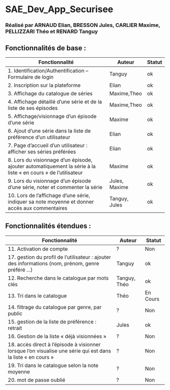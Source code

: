# SAE_Dev_App_Securisee
### Réalisé par ARNAUD Elian, BRESSON Jules, CARLIER Maxime, PELLIZZARI Théo et RENARD Tanguy

## Fonctionnalités de base :
| Fonctionnalité                                                                                                | Auteur        | Statut |
|---------------------------------------------------------------------------------------------------------------|---------------|--------|
| 1. Identification/Authentification – Formulaire de login                                                      | Tanguy        | ok     |
| 2. Inscription sur la plateforme                                                                              | Elian         | ok     |
| 3. Affichage du catalogue de séries                                                                           | Maxime,Theo   | ok     |
| 4. Affichage détaillé d’une série et de la liste de ses épisodes                                              | Maxime,Theo   | ok     |
| 5. Affichage/visionnage d’un épisode d’une série                                                              | Maxime        | ok     |
| 6. Ajout d’une série dans la liste de préférence d’un utilisateur                                             | Elian         | ok     |
| 7. Page d’accueil d’un utilisateur : afficher ses séries préférées                                            | Elian         | ok     |
| 8. Lors du visionnage d’un épisode, ajouter automatiquement la série à la liste « en cours » de l’utilisateur | Maxime        | ok     |
| 9. Lors du visionnage d’un épisode d’une série, noter et commenter la série                                   | Jules, Maxime | ok     |
| 10. Lors de l’affichage d’une série, indiquer sa note moyenne et donner accès aux commentaires                | Tanguy, Jules | ok     |

## Fonctionnalités étendues :
| Fonctionnalité                                                                                               | Auteur       | Statut   |
|--------------------------------------------------------------------------------------------------------------|--------------|----------|
| 11. Activation de compte                                                                                     | ?            | Non      |
| 17. gestion du profil de l’utilisateur : ajouter des informations (nom, prénom, genre préféré ...)           | Tanguy       | ok       |
| 12. Recherche dans le catalogue par mots clés                                                                | Tanguy, Théo | ok       |
| 13. Tri dans le catalogue                                                                                    | Théo         | En Cours |
| 14. filtrage du catalogue par genre, par public                                                              | ?            | Non      |
| 15. gestion de la liste de préférence : retrait                                                              | Jules        | ok       |
| 16. Gestion de la liste « déjà visionnées »                                                                  | ?            | Non      |
| 18. accès direct à l’épisode à visionner lorsque l’on visualise une série qui est dans la liste « en cours » | ?            | Non      |
| 19. Tri dans le catalogue selon la note moyenne                                                              | ?            | Non      |
| 20. mot de passe oublié                                                                                      | ?            | Non      |
